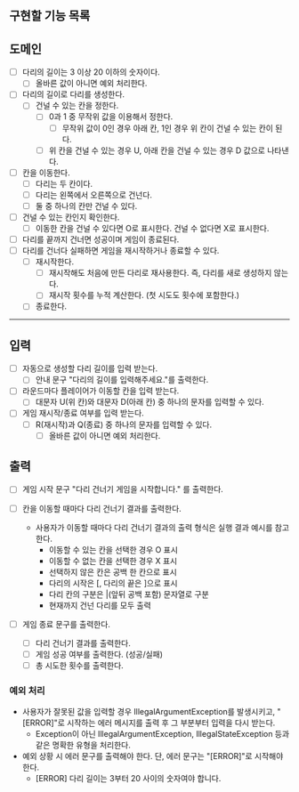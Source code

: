 ## 구현할 기능 목록

## 도메인

- [ ] 다리의 길이는 3 이상 20 이하의 숫자이다.
    - [ ] 올바른 값이 아니면 예외 처리한다.

- [ ] 다리의 길이로 다리를 생성한다.
    - [ ] 건널 수 있는 칸을 정한다.
        - [ ] 0과 1 중 무작위 값을 이용해서 정한다.
            - [ ] 무작위 값이 0인 경우 아래 칸, 1인 경우 위 칸이 건널 수 있는 칸이 된다.
        - [ ] 위 칸을 건널 수 있는 경우 U, 아래 칸을 건널 수 있는 경우 D 값으로 나타낸다.

- [ ] 칸을 이동한다.
    - [ ] 다리는 두 칸이다.
    - [ ] 다리는 왼쪽에서 오른쪽으로 건넌다.
    - [ ] 둘 중 하나의 칸만 건널 수 있다.
- [ ] 건널 수 있는 칸인지 확인한다.
    - [ ] 이동한 칸을 건널 수 있다면 O로 표시한다. 건널 수 없다면 X로 표시한다.

- [ ] 다리를 끝까지 건너면 성공이며 게임이 종료된다.
- [ ] 다리를 건너다 실패하면 게임을 재시작하거나 종료할 수 있다.
    - [ ] 재시작한다.
        - [ ] 재시작해도 처음에 만든 다리로 재사용한다. 즉, 다리를 새로 생성하지 않는다.
        - [ ] 재시작 횟수를 누적 계산한다. (첫 시도도 횟수에 포함한다.)
    - [ ] 종료한다.

---

## 입력

- [ ] 자동으로 생성할 다리 길이를 입력 받는다.
    - [ ] 안내 문구 "다리의 길이를 입력해주세요."를 출력한다.

- [ ] 라운드마다 플레이어가 이동할 칸을 입력 받는다.
    - [ ] 대문자 U(위 칸)와 대문자 D(아래 칸) 중 하나의 문자를 입력할 수 있다.

- [ ] 게임 재시작/종료 여부를 입력 받는다.
    - [ ] R(재시작)과 Q(종료) 중 하나의 문자를 입력할 수 있다.
        - [ ] 올바른 값이 아니면 예외 처리한다.

## 출력

- [ ] 게임 시작 문구 "다리 건너기 게임을 시작합니다." 를 출력한다.

- [ ] 칸을 이동할 때마다 다리 건너기 결과를 출력한다.
    - 사용자가 이동할 때마다 다리 건너기 결과의 출력 형식은 실행 결과 예시를 참고한다.
        - 이동할 수 있는 칸을 선택한 경우 O 표시
        - 이동할 수 없는 칸을 선택한 경우 X 표시
        - 선택하지 않은 칸은 공백 한 칸으로 표시
        - 다리의 시작은 [, 다리의 끝은 ]으로 표시
        - 다리 칸의 구분은 |(앞뒤 공백 포함) 문자열로 구분
        - 현재까지 건넌 다리를 모두 출력

- [ ] 게임 종료 문구를 출력한다.
    - [ ] 다리 건너기 결과를 출력한다.
    - [ ] 게임 성공 여부를 출력한다. (성공/실패)
    - [ ] 총 시도한 횟수를 출력한다.

### 예외 처리

- 사용자가 잘못된 값을 입력할 경우 IllegalArgumentException를 발생시키고, "[ERROR]"로 시작하는 에러 메시지를 출력 후 그 부분부터 입력을 다시 받는다.
    - Exception이 아닌 IllegalArgumentException, IllegalStateException 등과 같은 명확한 유형을 처리한다.
- 예외 상황 시 에러 문구를 출력해야 한다. 단, 에러 문구는 "[ERROR]"로 시작해야 한다.
    - [ERROR] 다리 길이는 3부터 20 사이의 숫자여야 합니다.
